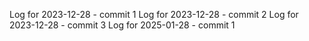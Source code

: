 Log for 2023-12-28 - commit 1
Log for 2023-12-28 - commit 2
Log for 2023-12-28 - commit 3
Log for 2025-01-28 - commit 1
